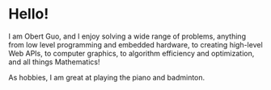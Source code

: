 # Hello!
I am Obert Guo, and I enjoy solving a wide range of problems, anything from low level programming and embedded hardware, to creating high-level Web APIs, to computer graphics, to algorithm efficiency and optimization, and all things Mathematics!

As hobbies, I am great at playing the piano and badminton.
